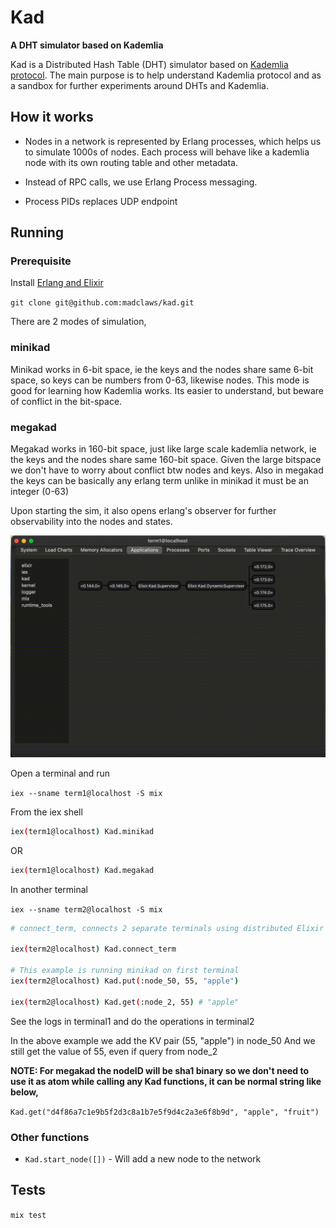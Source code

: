 # Kad

**A DHT simulator based on Kademlia**

Kad is a Distributed Hash Table (DHT) simulator based on [Kademlia protocol](https://en.wikipedia.org/wiki/Kademlia#:~:text=Kademlia%20is%20a%20distributed%20hash,of%20information%20through%20node%20lookups.). The main purpose is to help understand Kademlia protocol and as a sandbox for further experiments around DHTs and Kademlia.

## How it works

- Nodes in a network is represented by Erlang processes, which helps us to simulate 1000s of nodes. Each process will behave like a kademlia node with its own routing table and other metadata.

- Instead of RPC calls, we use Erlang Process messaging.

- Process PIDs replaces UDP endpoint

## Running

### Prerequisite

Install [Erlang and Elixir](https://thinkingelixir.com/install-elixir-using-asdf/)

`git clone git@github.com:madclaws/kad.git`

There are 2 modes of simulation, 

### minikad

Minikad works in 6-bit space, ie the keys and the nodes share same 6-bit space, so keys can be 
numbers from 0-63, likewise nodes. This mode is good for learning how Kademlia works. Its easier to understand, but beware of conflict in the bit-space.

### megakad

Megakad works in 160-bit space, just like large scale kademlia network, ie the keys and the nodes share same 160-bit space. Given the large bitspace we don't have to worry about conflict btw nodes and keys. Also in megakad the keys can be basically any erlang term unlike in minikad it must be an integer (0-63)

Upon starting the sim, it also opens erlang's observer for further observability into the nodes and states.

![observer](assets/observer.gif "observer")

Open a terminal and run

`iex --sname term1@localhost -S mix`

From the iex shell

```sh
iex(term1@localhost) Kad.minikad
```

OR 

```sh
iex(term1@localhost) Kad.megakad
```

In another terminal

`iex --sname term2@localhost -S mix`

```sh
# connect_term, connects 2 separate terminals using distributed Elixir

iex(term2@localhost) Kad.connect_term

# This example is running minikad on first terminal
iex(term2@localhost) Kad.put(:node_50, 55, "apple")

iex(term2@localhost) Kad.get(:node_2, 55) # "apple"
```

See the logs in terminal1 and do the operations in terminal2

In the above example we add the KV pair (55, "apple") in node_50
And we still get the value of 55, even if query from node_2

**NOTE: For megakad the nodeID will be sha1 binary so we don't need to use it as atom while calling any Kad functions, it can be normal string like below,**

`Kad.get("d4f86a7c1e9b5f2d3c8a1b7e5f9d4c2a3e6f8b9d", "apple", "fruit")`

### Other functions

- `Kad.start_node([])` - Will add a new node to the network 

## Tests

`mix test`

